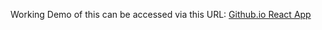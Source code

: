 Working Demo of this can be accessed via this URL: [Github.io React App](https://ruthvik94.github.io/React_Context/#/)
